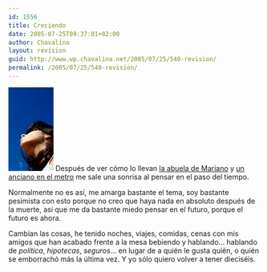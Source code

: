 ```yaml
---
id: 1556
title: Creciendo
date: 2005-07-25T09:37:01+02:00
author: Chavalina
layout: revision
guid: http://www.wp.chavalina.net/2005/07/25/540-revision/
permalink: /2005/07/25/540-revision/
---
```

<img class="imgizqda" src="/imagenes/fotos/cielo-abril.jpg" alt="El cielo despejado de hace unos meses... el tiempo pasa rápido" /> Después de ver cómo lo llevan <a href="http://www.uberbin.net/archivos/rants/mi-abuela.php" target="_blank">la abuela de Mariano</a> y <a href="http://www.sdelmont.com/diario/2005/06/21-la_lupa.html" target="_blank">un anciano en el metro</a> me sale una sonrisa al pensar en el paso del tiempo.

Normalmente no es as&iacute;, me amarga bastante el tema, soy bastante pesimista con esto porque no creo que haya nada en absoluto después de la muerte, as&iacute; que me da bastante miedo pensar en el futuro, porque el futuro es ahora.

Cambian las cosas, he tenido noches, viajes, comidas, cenas con mis amigos que han acabado frente a la mesa bebiendo y hablando… hablando de _pol&iacute;tica_, _hipotecas_, _seguros_… en lugar de a quién le gusta quién, o quién se emborrachó más la &uacute;ltima vez. Y yo sólo quiero volver a tener dieciséis.
